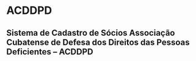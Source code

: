 # ACDDPD
## Sistema de Cadastro de Sócios Associação Cubatense de Defesa dos Direitos das Pessoas Deficientes – ACDDPD 
